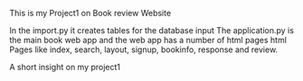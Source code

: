 This is my Project1 on Book review Website

In the import.py it creates tables for the database input
The application.py is  the main book web app and the web app has a number of html pages
html Pages like index, search, layout, signup, bookinfo, response and review.

A short insight on my project1